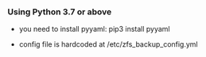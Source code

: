 ### Using Python 3.7 or above

* you need to install pyyaml: pip3 install pyyaml

* config file is hardcoded at /etc/zfs_backup_config.yml


